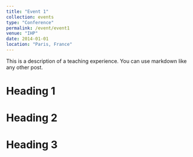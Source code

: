 ```yaml
---
title: "Event 1"
collection: events
type: "Conference"
permalink: /event/event1
venue: "IHP"
date: 2014-01-01
location: "Paris, France"
---
```


This is a description of a teaching experience. You can use markdown like any other post.

Heading 1
======

Heading 2
======

Heading 3
======